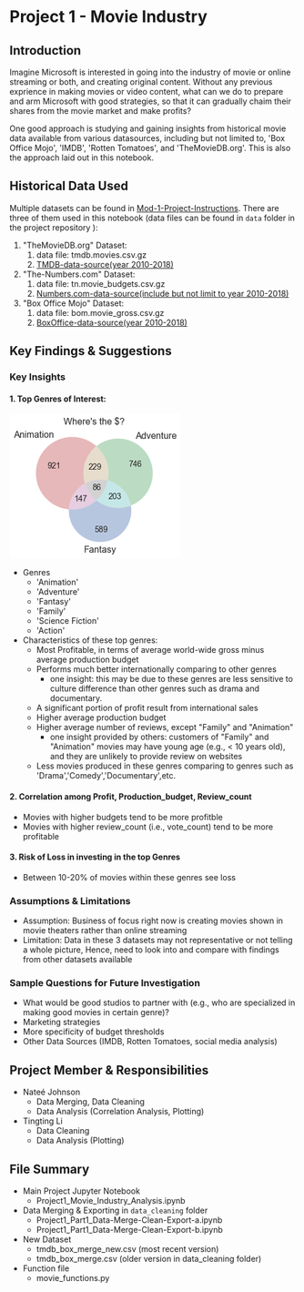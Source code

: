 # Project 1 - Movie Industry

## Introduction 

Imagine Microsoft is interested in going into the industry of movie or online streaming or both, and creating original content. Without any previous exprience in making movies or video content, what can we do to prepare and arm Microsoft with good strategies, so that it can gradually chaim their shares from the movie market and make profits? 

One good approach is studying and gaining insights from historical movie data available from various datasources, including but not limited to, 'Box Office Mojo', 'IMDB', 'Rotten Tomatoes', and 'TheMovieDB.org'. This is also the approach laid out in this notebook.  

## Historical Data Used

Multiple datasets can be found in [Mod-1-Project-Instructions](https://github.com/learn-co-students/dc_ds_06_03_19/tree/master/module_1/week_3_project). There are three of them used in this notebook (data files can be found in `data` folder in the project repository ):
1.  "TheMovieDB.org" Dataset:
    1. data file: tmdb.movies.csv.gz
    2. [TMDB-data-source(year 2010-2018)](https://developers.themoviedb.org/3/discover/movie-discover)
2.  "The-Numbers.com" Dataset:
    1. data file: tn.movie_budgets.csv.gz
    2. [Numbers.com-data-source(include but not limit to year 2010-2018)](https://www.the-numbers.com/movie/budgets/all)
3.  "Box Office Mojo" Dataset:
    1. data file: bom.movie_gross.csv.gz
    2. [BoxOffice-data-source(year 2010-2018)](https://www.boxofficemojo.com/yearly/chart/?view2=worldwide&yr=2010&p=.htm)

## Key Findings & Suggestions

### Key Insights 

#### 1. Top Genres of Interest:
![venn-diagram](./exports/Venn-diagram.png)
- Genres
    - 'Animation'
    - 'Adventure'
    - 'Fantasy'
    - 'Family'
    - 'Science Fiction'
    - 'Action'
- Characteristics of these top genres:
    - Most Profitable, in terms of average world-wide gross minus average production budget 
    - Performs much better internationally comparing to other genres
        - one insight: this may be due to these genres are less sensitive to culture difference than other genres such as drama and documentary. 
    - A significant portion of profit result from international sales 
    - Higher average production budget
    - Higher average number of reviews, except "Family" and "Animation"
        - one insight provided by others: customers of "Family" and "Animation" movies may have young age (e.g., < 10 years old), and they are unlikely to provide review on websites 
    - Less movies produced in these genres comparing to genres such as 'Drama','Comedy','Documentary',etc.

#### 2. Correlation among Profit, Production_budget, Review_count  
- Movies with higher budgets tend to be more profitble
- Movies with higher review_count (i.e., vote_count) tend to be more profitable 

#### 3. Risk of Loss in investing in the top Genres 
- Between 10-20% of movies within these genres see loss 

### Assumptions & Limitations
- Assumption: Business of focus right now is creating movies shown in movie theaters rather than online streaming
- Limitation: Data in these 3 datasets may not representative or not telling a whole picture, Hence, need to look into and compare with findings from other datasets available

### Sample Questions for Future Investigation
- What would be good studios to partner with (e.g., who are specialized in making good movies in certain genre)? 
- Marketing strategies
- More specificity of budget thresholds 
- Other Data Sources (IMDB, Rotten Tomatoes, social media analysis)

## Project Member & Responsibilities 
- Nateé Johnson
  - Data Merging, Data Cleaning
  - Data Analysis (Correlation Analysis, Plotting) 
- Tingting Li
  - Data Cleaning
  - Data Analysis (Plotting) 

## File Summary 
- Main Project Jupyter Notebook
  - Project1_Movie_Industry_Analysis.ipynb
- Data Merging & Exporting in `data_cleaning` folder
  - Project1_Part1_Data-Merge-Clean-Export-a.ipynb
  - Project1_Part1_Data-Merge-Clean-Export-b.ipynb
- New Dataset
  - tmdb_box_merge_new.csv (most recent version)
  - tmdb_box_merge.csv (older version in data_cleaning folder)
- Function file
  - movie_functions.py

